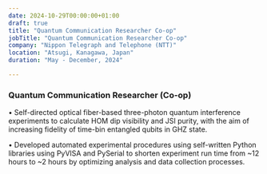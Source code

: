 ```yaml
---
date: 2024-10-29T00:00:00+01:00
draft: true
title: "Quantum Communication Researcher Co-op"
jobTitle: "Quantum Communication Researcher Co-op"
company: "Nippon Telegraph and Telephone (NTT)"
location: "Atsugi, Kanagawa, Japan"
duration: "May - December, 2024"

---
```


### Quantum Communication Researcher (Co-op)

• Self-directed optical fiber-based three-photon quantum interference experiments to calculate HOM dip visibility and JSI purity, with the aim of increasing fidelity of time-bin entangled qubits in GHZ state.


• Developed automated experimental procedures using self-written Python libraries using PyVISA and PySerial to shorten experiment run time from ~12 hours to ~2 hours by optimizing analysis and data collection processes.
